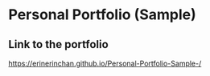 # Personal Portfolio (Sample)

## Link to the portfolio
https://erinerinchan.github.io/Personal-Portfolio-Sample-/
